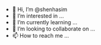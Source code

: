 - 👋 Hi, I’m @shenhasim
- 👀 I’m interested in ...
- 🌱 I’m currently learning ...
- 💞️ I’m looking to collaborate on ...
- 📫 How to reach me ...

<!---
shenhasim/shenhasim is a ✨ special ✨ repository because its `README.md` (this file) appears on your GitHub profile.
You can click the Preview link to take a look at your changes.
--->
